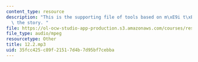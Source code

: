 ```yaml
---
content_type: resource
description: "This is the supporting file of tools based on m\xE9i t\xE0id\xE9 and\
  \ the story. "
file: https://ol-ocw-studio-app-production.s3.amazonaws.com/courses/res-21g-003-learning-chinese-a-foundation-course-in-mandarin-spring-2011/35fcc425c89f21517d4b7d95bf7cebba_12.2.mp3
file_type: audio/mpeg
resourcetype: Other
title: 12.2.mp3
uid: 35fcc425-c89f-2151-7d4b-7d95bf7cebba
---
```

